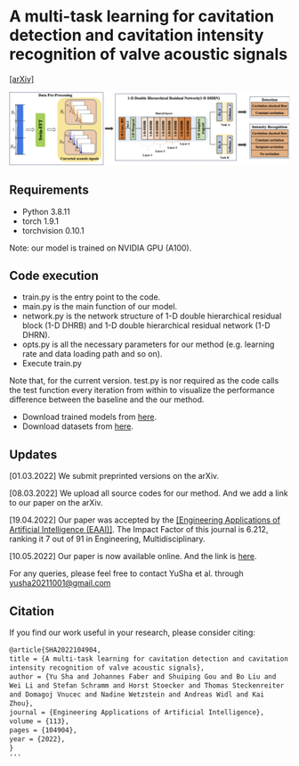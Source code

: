 # A multi-task learning for cavitation detection and cavitation intensity recognition of valve acoustic signals 
[[arXiv]](https://arxiv.org/abs/2203.01118)

![img1](https://github.com/CavitationDetection/1-D-DHRN/blob/main/figs/1-D%20DHRN.png)


## Requirements

- Python 3.8.11
- torch 1.9.1
- torchvision 0.10.1

Note: our model is trained on NVIDIA GPU (A100).

## Code execution

- train.py is the entry point to the code.
- main.py is the main function of our model.
- network.py is the network structure of 1-D double hierarchical residual block (1-D DHRB) and 1-D double hierarchical residual network (1-D DHRN).
- opts.py is all the necessary parameters for our method (e.g. learning rate and data loading path and so on).
- Execute train.py

Note that, for the current version. test.py is nor required as the code calls the test function every iteration from within to visualize the performance difference between the baseline and the our method. 
- Download trained models from [here](https://drive.google.com/drive/folders/14enrN8ZXC9a_7z_5mwkutsHVfV58dwUV?usp=sharing).
- Download datasets from [here](https://drive.google.com/drive/folders/1wCf2v1U1hNK_2sMGOitq-KyuQFk7rXOK?usp=sharing).



## Updates
[01.03.2022] We submit preprinted versions on the arXiv.

[08.03.2022] We upload all source codes for our method. And we add a link to our paper on the arXiv.

[19.04.2022] Our paper was accepted by the [[Engineering Applications of Artificial Intelligence (EAAI)]](https://www.journals.elsevier.com/engineering-applications-of-artificial-intelligence). The Impact Factor of this journal is 6.212, ranking it 7 out of 91 in Engineering, Multidisciplinary.

[10.05.2022] Our paper is now available online. And the link is [here](https://www.sciencedirect.com/science/article/pii/S0952197622001361?dgcid=coauthor).

For any queries, please feel free to contact YuSha et al. through yusha20211001@gmail.com

## Citation
If you find our work useful in your research, please consider citing:
```
@article{SHA2022104904,
title = {A multi-task learning for cavitation detection and cavitation intensity recognition of valve acoustic signals},
author = {Yu Sha and Johannes Faber and Shuiping Gou and Bo Liu and Wei Li and Stefan Schramm and Horst Stoecker and Thomas Steckenreiter and Domagoj Vnucec and Nadine Wetzstein and Andreas Widl and Kai Zhou},
journal = {Engineering Applications of Artificial Intelligence},
volume = {113},
pages = {104904},
year = {2022},
}
'''
